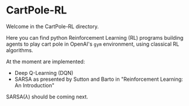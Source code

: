 # CartPole-RL

Welcome in the CartPole-RL directory.

Here you can find python Reinforcement Learning (RL) programs building agents to play cart pole in OpenAI's `gym` environment, using classical RL algorithms.

At the moment are implemented:

 - Deep Q-Learning (DQN)
 - SARSA as presented by Sutton and Barto in "Reinforcement Learning: An Introduction"

SARSA($\lambda$) should be coming next.
